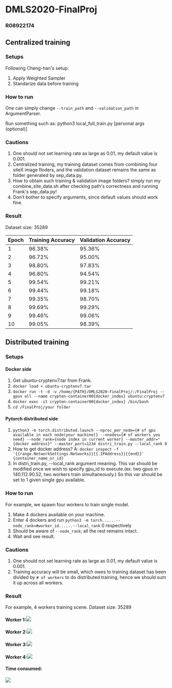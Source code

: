 # DMLS2020-FinalProj
### R08922174

## Centralized training
### Setups
Following Cheng-han's setup:
1. Apply Weighted Sampler
2. Standarize data before training

### How to run
One can simply change ```--train_path``` and ```--validation_path``` in ArgumentParser.

Run something such as: python3 local_full_train.py [personal args (optional)]

### Cautions
1. One should not set learning rate as large as 0.01, my default value is 0.001.
2. Centralized training, my training dataset comes from combining four siteX image floders, and the validation dataset remains the same as folder generated by sep_data.py.
3. How to obtain such training & validation image folders? 
    simply run my combine_site_data.sh after checking path's correctness and running Frank's sep_data.py!
4. Don't bother to specify arguments, since default values should work fine.

### Result
Dataset size: 35289

Epoch   | Training Accuracy | Validation Accuracy
--------|-------------------|--------------------
1       |      96.38%       |        95.36%
2       |      96.72%       |        95.00%
3       |      98.80%       |        97.83%
4       |      96.80%       |        94.54%
5       |      99.54%       |        99.21%
6       |      99.44%       |        99.18%
7       |      99.35%       |        98.70%
8       |      99.69%       |        99.29%
9       |      99.46%       |        99.06%
10      |      99.05%       |        98.39%

## Distributed training
### Setups
#### Docker side
1. Get ubuntu-cryptenv7.tar from Frank.
2. ```docker load < ubuntu-cryptenv7.tar```
3. ```docker run -t -d -v /home/{PATH}/DMLS2020-FinalProj/:/FinalProj --gpus all --name crypten-container00{docker_index} ubuntu:cryptenv7```
4. ```docker exec -it crypten-container00{docker_index} /bin/bash```
5. ```cd /FinalProj/your folder```
#### Pytorch distributed side
1. ```python3 -m torch.distributed.launch --nproc_per_node={# of gpu available in each node(your machine)} --nnodes={# of workers you need} --node_rank={node index in current worker} --master_addr="{docker address}" --master_port=1234 distri_train.py --local_rank 0```
2. How to get docker address? 
    A: ```docker inspect -f '{{range.NetworkSettings.Networks}}{{.IPAddress}}{{end}}' {container_name_or_id}```
3. In distri_train.py, --local_rank argument meaning. This var should be modified once we wish to specify gpu_id to execute.(ex. two gpus in 140.112.90.52, two workers train simultaneously.) So this var should be set to 1 given single gpu available.

### How to run
For example, we spawn four workers to train single model.
1. Make 4 dockers available on your machine.
2. Enter 4 dockers and run ```python3 -m torch......--node_rank=#worker_id......--local_rank``` 0 respectively
3. Should be aware of ```--node_rank```; all the rest remains intact.
4. Wait and see result.

### Cautions
1. One should not set learning rate as large as 0.01, my default value is 0.001.
2. Training accuracy will be small, which owes to training dataset has been divided by ```# of workers``` to do distributed training, hence we should sum it up across all workers.

### Result
For example, 4 workers training scene.
Dataset size: 35289
#### Worker 1:![](https://i.imgur.com/saR4VZg.png)
#### Worker 2:![](https://i.imgur.com/zfrQkkt.png)
#### Worker 3:![](https://i.imgur.com/Q0yPTde.png)
#### Worker 4:![](https://i.imgur.com/KC7RQez.png)
#### Time consumed:
![](https://i.imgur.com/ZoEyFw0.png)
